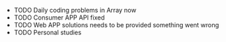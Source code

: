 - TODO Daily coding problems in Array now
- TODO Consumer APP API fixed
- TODO Web APP solutions needs to be provided something went wrong
- TODO Personal studies